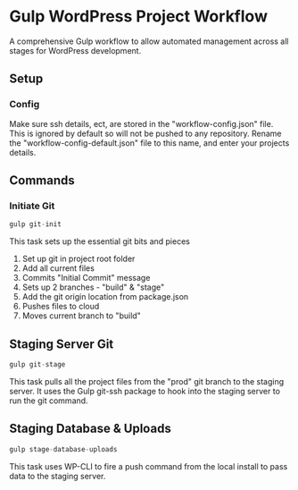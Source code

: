 # Gulp WordPress Project Workflow
A comprehensive Gulp workflow to allow automated management across all stages for WordPress development.

## Setup

### Config
Make sure ssh details, ect, are stored in the "workflow-config.json" file. This is ignored by default so will not be pushed to any repository. Rename the "workflow-config-default.json" file to this name, and enter your projects details.

## Commands

### Initiate Git

```javascript
gulp git-init
```

This task sets up the essential git bits and pieces

1. Set up git in project root folder
2. Add all current files
3. Commits "Initial Commit" message
4. Sets up 2 branches - "build" & "stage"
5. Add the git origin location from package.json
6. Pushes files to cloud
7. Moves current branch to "build"

## Staging Server Git

```javascript
gulp git-stage
```

This task pulls all the project files from the "prod" git branch to the staging server.
It uses the Gulp git-ssh package to hook into the staging server to run the git command.

## Staging Database & Uploads

```javascript
gulp stage-database-uploads
```

This task uses WP-CLI to fire a push command from the local install to pass data to the staging server.
